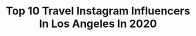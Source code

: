 ---
title: Top 10 Travel Instagram Influencers In Los Angeles In 2020
description: >-
  Find top travel Instagram influencers in Los Angeles in 2020. Most popular hashtags: #losangeles #dancer #travel #dance.
platform: Instagram
profiles:
  - username: "melissasandora"
    fullname: >-
      melissa sandora
    location: "United States"
    followers: 2430
    engagement: 1127
    commentsToLikes: 0.108571
    avatar: "https://scontent-lhr8-1.cdninstagram.com/v/t51.2885-19/s320x320/13116805_706203342854457_2099802231_a.jpg?_nc_ht=scontent-lhr8-1.cdninstagram.com&_nc_ohc=JBByX0EBt68AX_A0AbM&oh=c80cbfed5555ea3ace79a77b0bed9627&oe=5EBBFD2B"
    verified: false
    hashtags: "#babybowie, #makeupartist, #ithinkmyniecelovesmyboyfriendmorethanme, #mf"
  - username: "anishakula"
    fullname: >-
      Anisha Kurukulasuriya DDS
    location: "United States"
    followers: 19670
    engagement: 614
    commentsToLikes: 0.039209
    avatar: "https://scontent-ams4-1.cdninstagram.com/v/t51.2885-19/s320x320/38824754_2231402637095321_1982181257403957248_n.jpg?_nc_ht=scontent-ams4-1.cdninstagram.com&_nc_ohc=lyefXQYpqm0AX9wP9GB&oh=580bc34605b5ce1199422e15a42a603f&oe=5EBC175D"
    verified: false
    hashtags: "#southasianmodels, #mehendioutfit, #coronavirus, #2020pickuplines"
  - username: "marristea"
    fullname: >-
      Maris Milk Tea
    location: "United States"
    followers: 102027
    engagement: 94
    commentsToLikes: 0.007557
    avatar: "https://scontent-lhr8-1.cdninstagram.com/v/t51.2885-19/s320x320/90863760_3216182581939665_7834864296092762112_n.jpg?_nc_ht=scontent-lhr8-1.cdninstagram.com&_nc_ohc=WsEZE35UOs8AX8Gn4Av&oh=fbbe70a3aae434a4a587451c32b6aae6&oe=5EBA2744"
    verified: false
    hashtags: "#style, #me, #outfit, #party"
  - username: "gizguz"
    fullname: >-
      Gizem Guzelsoy | NYC + Travel
    location: "United States"
    followers: 2736
    engagement: 1263
    commentsToLikes: 0.061625
    avatar: "https://scontent-lhr8-1.cdninstagram.com/v/t51.2885-19/s320x320/82301907_3204409409576206_8352981899114708992_n.jpg?_nc_ht=scontent-lhr8-1.cdninstagram.com&_nc_ohc=xio5Kbsw0w4AX9-MO1X&oh=bc5aac937d628ddf48c6a761596c224d&oe=5EBC35A3"
    verified: false
    hashtags: "#lasvegaslife, #islamujeresmexico, #artistsoninstagram, #travellosangeles"
  - username: "zachmanske_"
    fullname: >-
      Zach Manske
    location: "United States"
    followers: 5511
    engagement: 1660
    commentsToLikes: 0.028884
    avatar: "https://scontent-arn2-1.cdninstagram.com/v/t51.2885-19/s320x320/61798204_339815953348078_1417620223095209984_n.jpg?_nc_ht=scontent-arn2-1.cdninstagram.com&_nc_ohc=bAaVi6y4Qc4AX9fcrS7&oh=b5831e0d33126bee53637b4b4610db22&oe=5EBACA61"
    verified: false
    hashtags: "#dancemodel, #ballerinaonpointes, #malechoreographer, #oneyear"
  - username: "sarahkjelleren"
    fullname: >-
      SARAH  KJELLEREN
    location: "United States"
    followers: 17991
    engagement: 199
    commentsToLikes: 0.091763
    avatar: "https://scontent-lhr8-1.cdninstagram.com/v/t51.2885-19/s320x320/66349929_475617116334236_5921384459382292480_n.jpg?_nc_ht=scontent-lhr8-1.cdninstagram.com&_nc_ohc=yQBZ07_ik4YAX_YATTm&oh=cc06611b847dd52abe01334f1381960e&oe=5EBAAA01"
    verified: false
    hashtags: "#nature, #love, #paris, #isolation"
  - username: "danyoswitzer"
    fullname: >-
      Daniel Switzer
    location: "United States"
    followers: 4214
    engagement: 891
    commentsToLikes: 0.036546
    avatar: "https://scontent-lhr8-1.cdninstagram.com/v/t51.2885-19/s320x320/12142052_1500462003614174_286081078_a.jpg?_nc_ht=scontent-lhr8-1.cdninstagram.com&_nc_ohc=X7OnFAoJqCsAX9b3-Vr&oh=6cedb65562810c2ec7316f0451c429e4&oe=5EBACAF0"
    verified: false
    hashtags: "#thriller, #amazing, #frozenontour, #meangirlsbroadway"
  - username: "aripratama_putu"
    fullname: >-
      I Putu Ari Ratna Pratama
    location: "United States"
    followers: 3218
    engagement: 2877
    commentsToLikes: 0.103410
    avatar: "https://scontent-lhr8-1.cdninstagram.com/v/t51.2885-19/s320x320/73505136_709755632846361_9103804506725941248_n.jpg?_nc_ht=scontent-lhr8-1.cdninstagram.com&_nc_ohc=dVA69K1y2-IAX-eeDEy&oh=b9e11b46f513568459f0c39281ac4ab2&oe=5EBB9DCC"
    verified: false
    hashtags: "#jordhammondffa, #italytravel, #californiaadventure, #earthfocus"
  - username: "chantellenicolemrowka"
    fullname: >-
      Chantelle Mrowka
    location: "United States"
    followers: 40843
    engagement: 1685
    commentsToLikes: 0.028589
    avatar: "https://scontent-atl3-1.cdninstagram.com/v/t51.2885-19/s320x320/35166442_134744023995172_4691463640086216704_n.jpg?_nc_ht=scontent-atl3-1.cdninstagram.com&_nc_ohc=rgd75A9IfcEAX9lR3-L&oh=7de7a3f31fbc24fb73522f28196448f6&oe=5EBA0AEC"
    verified: false
    hashtags: "#handstands, #lafitness, #dancer, #create"
  - username: "daytodaychase"
    fullname: >-
      Chase
    location: "United States"
    followers: 7005
    engagement: 651
    commentsToLikes: 0.084018
    avatar: "https://scontent-ams4-1.cdninstagram.com/v/t51.2885-19/s320x320/88241654_507058606665113_9104199493393317888_n.jpg?_nc_ht=scontent-ams4-1.cdninstagram.com&_nc_ohc=0Pnhv3gnFIEAX-BG3Pi&oh=270dc730f2a8b67488d42bad225b2791&oe=5EB997A5"
    verified: false
    hashtags: "#alwaysexploring, #portraitstyles, #travelerlife, #envywearco"
---